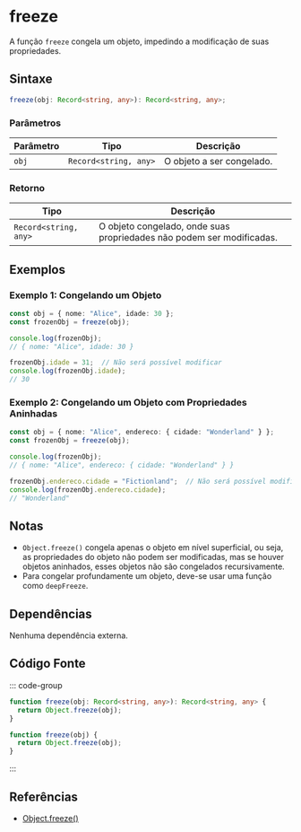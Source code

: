 # freeze
A função `freeze` congela um objeto, impedindo a modificação de suas propriedades.

## Sintaxe

```typescript
freeze(obj: Record<string, any>): Record<string, any>;
```

### Parâmetros

| Parâmetro | Tipo                          | Descrição                                                   |
|-----------|-------------------------------|-------------------------------------------------------------|
| `obj`     | `Record<string, any>`          | O objeto a ser congelado.                                    |

### Retorno

| Tipo                          | Descrição                                                   |
|-------------------------------|-------------------------------------------------------------|
| `Record<string, any>`          | O objeto congelado, onde suas propriedades não podem ser modificadas. |

## Exemplos

### Exemplo 1: Congelando um Objeto
```typescript
const obj = { nome: "Alice", idade: 30 };
const frozenObj = freeze(obj);

console.log(frozenObj);
// { nome: "Alice", idade: 30 }

frozenObj.idade = 31;  // Não será possível modificar
console.log(frozenObj.idade);
// 30
```

### Exemplo 2: Congelando um Objeto com Propriedades Aninhadas
```typescript
const obj = { nome: "Alice", endereco: { cidade: "Wonderland" } };
const frozenObj = freeze(obj);

console.log(frozenObj);
// { nome: "Alice", endereco: { cidade: "Wonderland" } }

frozenObj.endereco.cidade = "Fictionland";  // Não será possível modificar
console.log(frozenObj.endereco.cidade);
// "Wonderland"
```

## Notas
- `Object.freeze()` congela apenas o objeto em nível superficial, ou seja, as propriedades do objeto não podem ser modificadas, mas se houver objetos aninhados, esses objetos não são congelados recursivamente.
- Para congelar profundamente um objeto, deve-se usar uma função como `deepFreeze`.

## Dependências
Nenhuma dependência externa.

## Código Fonte
::: code-group

```typescript
function freeze(obj: Record<string, any>): Record<string, any> {
  return Object.freeze(obj);
}
```

```javascript
function freeze(obj) {
  return Object.freeze(obj);
}
```
:::

## Referências
- [Object.freeze()](https://developer.mozilla.org/en-US/docs/Web/JavaScript/Reference/Global_Objects/Object/freeze)